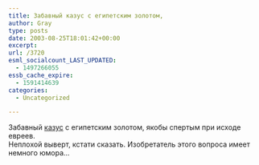 ```yaml
---
title: Забавный казус с египетским золотом,
author: Gray
type: posts
date: 2003-08-25T18:01:42+00:00
excerpt:
url: /3720
esml_socialcount_LAST_UPDATED:
  - 1497266055
essb_cache_expire:
  - 1591414639
categories:
  - Uncategorized

---
```








Забавный <a href="http://www.korrespondent.net/main/77714/" target="_blank">казус</a> с египетским золотом, якобы спертым при исходе евреев.  
Неплохой выверт, кстати сказать. Изобретатель этого вопроса имеет немного юмора&#8230;